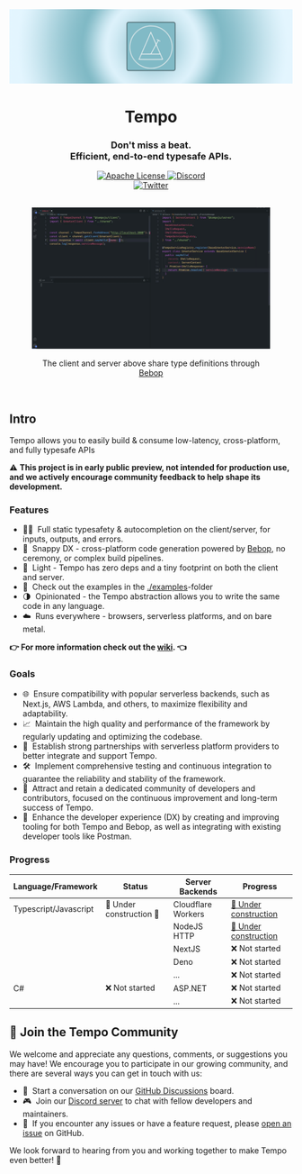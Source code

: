 <a href="https://tempo.im/" target="_blank" rel="noopener">
  <picture>
    <source media="(prefers-color-scheme: dark)" srcset="./assets/banner.png" />
    <img alt="Tempo" src="./assets/banner.png" />
  </picture>
</a>

<div align="center">
  <h1>Tempo</h1>
   <h3>Don't miss a beat.<br/>Efficient, end-to-end typesafe APIs.</h3>
  <a href="https://github.com/betwixt-labs/tempo/blob/main/LICENSE">
    <img alt="Apache License" src="https://img.shields.io/github/license/betwixt-labs/tempo" />
  </a>
  <a href="https://discord.gg/Pn8BwUnP25">
    <img alt="Discord" src="https://img.shields.io/discord/1102669305537110036?color=7389D8&label&logo=discord&logoColor=ffffff" />
  </a>
  <br />
  <a href="https://twitter.com/andrewmd5">
    <img alt="Twitter" src="https://img.shields.io/twitter/url.svg?label=%40andrewmd5&style=social&url=https%3A%2F%2Ftwitter.com%2Fandrewmd5" />
  </a>
  <br />
  <br />
  <figure>
  <a href="https://replit.com/@andrewmd5/Tempo-Minimal-Example">
    <img src="./assets/demo.gif" alt="Demo" />
       </a>
    <figcaption>
      <p align="center">
        The client and server above share type definitions through <a href="https://github.com/betwixt-labs/bebop">Bebop</a>
      </p>
    </figcaption>
  </figure>
</div>

<br />

## Intro

Tempo allows you to easily build & consume low-latency, cross-platform, and fully typesafe APIs

:warning: **This project is in early public preview, not intended for production use, and we actively encourage community feedback to help shape its development.**

### Features

- 🧙‍♂️&nbsp; Full static typesafety & autocompletion on the client/server, for inputs, outputs, and errors.
- 🐎&nbsp; Snappy DX - cross-platform code generation powered by [Bebop](https://github.com/betwixt-labs/bebop), no ceremony, or complex build pipelines.
- 🍃&nbsp; Light - Tempo has zero deps and a tiny footprint on both the client and server.
- 👀&nbsp; Check out the examples in the [./examples](./examples)-folder
- 🌗&nbsp; Opinionated - the Tempo abstraction allows you to write the same code in any language.
- ☁️&nbsp; Runs everywhere - browsers, serverless platforms, and on bare metal.

**👉 For more information check out the [wiki](https://github.com/betwixt-labs/tempo/wiki). 👈**


### Goals

- 🌐&nbsp; Ensure compatibility with popular serverless backends, such as Next.js, AWS Lambda, and others, to maximize flexibility and adaptability.
- 📈&nbsp; Maintain the high quality and performance of the framework by regularly updating and optimizing the codebase.
- 🤝&nbsp; Establish strong partnerships with serverless platform providers to better integrate and support Tempo.
- 🛠️&nbsp; Implement comprehensive testing and continuous integration to guarantee the reliability and stability of the framework.
- 🌟&nbsp; Attract and retain a dedicated community of developers and contributors, focused on the continuous improvement and long-term success of Tempo.
- 🔧&nbsp; Enhance the developer experience (DX) by creating and improving tooling for both Tempo and Bebop, as well as integrating with existing developer tools like Postman.

### Progress

| Language/Framework    | Status                   | Server Backends    | Progress                                                                                               |
| --------------------- | ------------------------ | ------------------ | ------------------------------------------------------------------------------------------------------ |
| Typescript/Javascript | 🚧 Under construction 🚧 | Cloudflare Workers | [🚧 Under construction](https://github.com/betwixt-labs/tempo/tree/main/typescript/packages/cf-router) |
|                       |                          | NodeJS HTTP        | [🚧 Under construction](https://github.com/betwixt-labs/tempo/tree/main/typescript/packages/node-http) |
|                       |                          | NextJS             | ❌ Not started                                                                                         |
|                       |                          | Deno               | ❌ Not started                                                                                         |
|                       |                          | ...                | ❌ Not started                                                                                         |
| C#                    | ❌ Not started           | ASP.NET            | ❌ Not started                                                                                         |
|                       |                          | ...                | ❌ Not started                                                                                         |


## 🌟 Join the Tempo Community

We welcome and appreciate any questions, comments, or suggestions you may have! We encourage you to participate in our growing community, and there are several ways you can get in touch with us:

- 💬&nbsp; Start a conversation on our [GitHub Discussions](https://github.com/betwixt-labs/tempo/discussions) board.
- 🎮&nbsp; Join our [Discord server](https://discord.gg/Pn8BwUnP25) to chat with fellow developers and maintainers.
- 🐞&nbsp; If you encounter any issues or have a feature request, please [open an issue](https://github.com/betwixt-labs/tempo/issues) on GitHub.

We look forward to hearing from you and working together to make Tempo even better! 🚀
